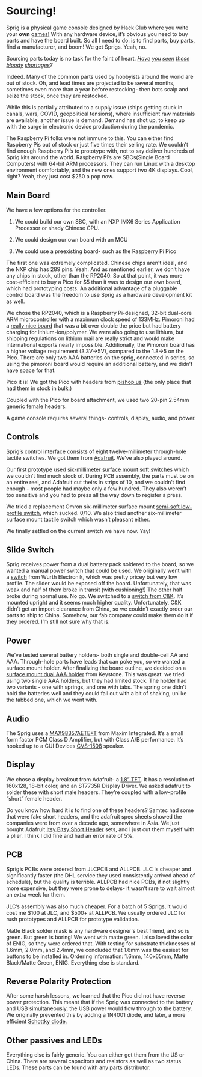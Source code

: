 # Sourcing!

Sprig is a physical game console designed by Hack Club where you write your **own** [games!](https://editor.sprig.hackclub.com/) With any hardware device, it’s obvious you need to buy parts and have the board built. So all I need to do: is to find parts, buy parts, find a manufacturer, and boom! We get Sprigs. Yeah, no.

Sourcing parts today is no task for the faint of heart. *[Have](https://cloud-7qmksvucf-hack-club-bot.vercel.app/0screen_shot_2022-09-22_at_3.07.15_pm.png)  [you](https://cloud-1dg3e6nm9-hack-club-bot.vercel.app/0screen_shot_2022-09-22_at_3.07.42_pm.png)  [seen](https://cloud-1eysvgt04-hack-club-bot.vercel.app/0screen_shot_2022-09-22_at_3.20.50_pm.png)  [these](https://cloud-4i20ywhg7-hack-club-bot.vercel.app/0screen_shot_2022-09-22_at_3.23.10_pm.png)  [bloody](https://cloud-bpjpduoo0-hack-club-bot.vercel.app/0screen_shot_2022-09-22_at_3.23.48_pm.png)  [shortages](https://cloud-m5x11st40-hack-club-bot.vercel.app/0screen_shot_2022-09-22_at_3.24.33_pm.png)?*

Indeed. Many of the common parts used by hobbyists around the world are out of stock. Oh, and lead times are projected to be several months, sometimes even more than a year before restocking- then bots scalp and seize the stock, once they are restocked.

While this is partially attributed to a supply issue (ships getting stuck in canals, wars, COVID, geopolitical tensions), where insufficient raw materials are available, another issue is demand. Demand has shot up, to keep up with the surge in electronic device production during the pandemic.

The Raspberry Pi folks were not immune to this. You can either find Raspberry Pis out of stock or just five times their selling rate. We couldn’t find enough Raspberry Pi’s to prototype with, not to say deliver hundreds of Sprig kits around the world. Raspberry Pi’s are SBCs(Single Board Computers) with 64-bit ARM processors. They can run Linux with a desktop environment comfortably, and the new ones support two 4K displays. Cool, right? Yeah, they just cost $250 a pop now.

## Main Board

We have a few options for the controller.

1.  We could build our own SBC, with an NXP IMX6 Series Application Processor or shady Chinese CPU.
    
2.  We could design our own board with an MCU
    
3.  We could use a preexisting board- such as the Raspberry Pi Pico
      
The first one was extremely complicated. Chinese chips aren't ideal, and the NXP chip has 289 pins. Yeah. And as mentioned earlier, we don’t have any chips in stock, other than the RP2040. So at that point, it was more cost-efficient to buy a Pico for $5 than it was to design our own board, which had prototyping costs. An additional advantage of a pluggable control board was the freedom to use Sprig as a hardware development kit as well.

We chose the RP2040, which is a Raspberry Pi-designed, 32-bit dual-core ARM microcontroller with a maximum clock speed of 133MHz. Pimoroni had a [really nice board](https://shop.pimoroni.com/products/pimoroni-pico-lipo?variant=39386149093459) that was a bit over double the price but had battery charging for lithium-ion/polymer. We were also going to use lithium, but shipping regulations on lithium mail are really strict and would make international exports nearly impossible. Additionally, the Pimoroni board has a higher voltage requirement (3.3V->5V), compared to the 1.8->5 on the Pico. There are only two AAA batteries on the sprig, connected in series, so using the pimoroni board would require an additional battery, and we didn’t have space for that.

Pico it is! We got the Pico with headers from [pishop.us](https://www.pishop.us/product/raspberry-pi-pico-h/) (the only place that had them in stock in bulk.)

Coupled with the Pico for board attachment, we used two 20-pin 2.54mm generic female headers.

A game console requires several things- controls, display, audio, and power.

## Controls

Sprig’s control interface consists of eight twelve-millimeter through-hole tactile switches. We got them from [Adafruit](https://www.adafruit.com/product/1119). We’ve also played around.

Our first prototype used [six-millimeter surface mount soft switches](https://www.adafruit.com/product/3983) which we couldn’t find much stock of. During PCB assembly, the parts must be on an entire reel, and Adafruit cut theirs in strips of 10, and we couldn’t find enough - most people had maybe only a few hundred. They also weren’t too sensitive and you had to press all the way down to register a press.

We tried a replacement Omron six-millimeter surface mount [semi-soft low-profile switch](https://www.digikey.com/en/products/detail/omron-electronics-inc-emc-div/B3FS-1000P/277812), which sucked. 0/10. We also tried another six-millimeter surface mount tactile switch which wasn’t pleasant either.

We finally settled on the current switch we have now. Yay!

## Slide Switch
  
Sprig receives power from a dual battery pack soldered to the board, so we wanted a manual power switch that could be used. We originally went with a [switch](https://www.digikey.com/en/products/detail/w%C3%BCrth-elektronik/450404015514/9950812) from Wurth Electronik, which was pretty pricey but very low profile. The slider would be exposed off the board. Unfortunately, that was weak and half of them broke in transit (with cushioning!) The other half broke during normal use. No go. We switched to a [switch from C&K](https://www.digikey.com/en/products/detail/c-k/JS202011SCQN/2094299). It’s mounted upright and it seems much higher quality. Unfortunately, C&K didn’t get an import clearance from China, so we couldn’t exactly order our parts to ship to China. Somehow, our fab company could make them do it if they ordered. I’m still not sure why that is.
  
## Power
  
We’ve tested several battery holders- both single and double-cell AA and AAA. Through-hole parts have leads that can poke you, so we wanted a surface mount holder. After finalizing the board outline, we decided on a [surface mount dual AAA holder](https://www.digikey.com/en/products/detail/keystone-electronics/1022/2137859) from Keystone. This was great: we tried using two single AAA holders, but they had limited stock. The holder had two variants - one with springs, and one with tabs. The spring one didn’t hold the batteries well and they could fall out with a bit of shaking, unlike the tabbed one, which we went with.
  
## Audio
  
The Sprig uses a [MAX98357AETE+T](https://www.maximintegrated.com/en/products/analog/audio/MAX98357A.html) from Maxim Integrated. It’s a small form factor PCM Class D Amplifier, but with Class A/B performance. It’s hooked up to a CUI Devices [CVS-1508](https://www.digikey.com/en/products/detail/cui-devices/CVS-1508/2791828) speaker.
  
## Display
  
We chose a display breakout from Adafruit- a [1.8” TFT](https://www.adafruit.com/product/358). It has a resolution of 160x128, 18-bit color, and an ST7735R Display Driver. We asked adafruit to solder these with short male headers. They’re coupled with a low-profile “short” female header.
  
Do you know how hard it is to find one of these headers? Samtec had some that were fake short headers, and the adafruit spec sheets showed the companies were from over a decade ago, somewhere in Asia. We just bought Adafruit [Itsy Bitsy Short Header](https://www.adafruit.com/product/4174) sets, and I just cut them myself with a plier. I think I did fine and had an error rate of 5%.
  
## PCB
  
Sprig’s PCBs were ordered from JLCPCB and ALLPCB. JLC is cheaper and significantly faster (the DHL service they used consistently arrived ahead of schedule), but the quality is terrible. ALLPCB had nice PCBs, if not slightly more expensive, but they were prone to delays- it wasn’t rare to wait almost an extra week for them.
  
JLC’s assembly was also much cheaper. For a batch of 5 Sprigs, it would cost me $100 at JLC, and $500+ at ALLPCB. We usually ordered JLC for rush prototypes and ALLPCB for prototype validation.

Matte Black solder mask is any hardware designer's best friend, and so is green. But green is boring! We went with matte green. I also loved the color of ENIG, so they were ordered that. With testing for substrate thicknesses of 1.6mm, 2.0mm, and 2.4mm, we concluded that 1.6mm was the easiest for buttons to be installed in. Ordering information: 1.6mm, 140x65mm, Matte Black/Matte Green, ENIG. Everything else is standard.
  
## Reverse Polarity Protection
  
After some harsh lessons, we learned that the Pico did not have reverse power protection. This meant that if the Sprig was connected to the battery and USB simultaneously, the USB power would flow through to the battery. We originally prevented this by adding a 1N4001 diode, and later, a more efficient [Schottky diode.](https://www.digikey.com/en/products/detail/kyocera-avx/SD1206T020S1R0/3749511)
  
## Other passives and LEDs
  
Everything else is fairly generic. You can either get them from the US or China. There are several capacitors and resistors as well as two status LEDs. These parts can be found with any parts distributor.
